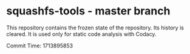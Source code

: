 # squashfs-tools - master branch

This repository contains the frozen state of the repository.
Its history is cleared. It is used only for static code
analysis with Codacy.

Commit Time: 1713895853